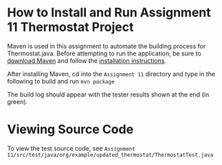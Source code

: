 # How to Install and Run Assignment 11 Thermostat Project

Maven is used in this assignment to automate the building process for Thermostat.java. Before attempting to run the application, be sure to [download Maven](https://maven.apache.org/download.cgi) and follow the [installation instructions](https://maven.apache.org/install.html).

After installing Maven, cd into the `Assignment 11` directory and type in the following to build and run `mvn package`

The build log should appear with the tester results shown at the end (in green).

# Viewing Source Code

To view the test source code, see `Assignment 11/src/test/java/org/example/updated_thermostat/ThermostatTest.java`

